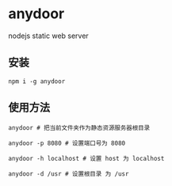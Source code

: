 # anydoor
nodejs static web server

## 安装

```
npm i -g anydoor
```

##  使用方法

```
anydoor # 把当前文件夹作为静态资源服务器根目录

anydoor -p 8080 # 设置端口号为 8080

anydoor -h localhost # 设置 host 为 localhost

anydoor -d /usr # 设置根目录 为 /usr

```
